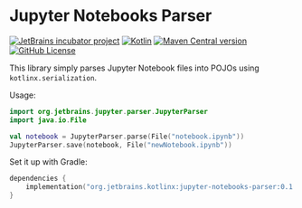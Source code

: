 # Jupyter Notebooks Parser

[![JetBrains incubator project](https://jb.gg/badges/incubator.svg)](https://confluence.jetbrains.com/display/ALL/JetBrains+on+GitHub)
[![Kotlin](https://img.shields.io/badge/Kotlin-1.6.0-blue.svg?logo=Kotlin)](http://kotlinlang.org)
[![Maven Central version](https://img.shields.io/maven-central/v/org.jetbrains.kotlinx/jupyter-notebooks-parser?color=blue&label=Maven%20Central)](https://search.maven.org/artifact/org.jetbrains.kotlinx/jupyter-notebooks-parser)
[![GitHub License](https://img.shields.io/github/license/ileasile/jupyter-notebooks-parser?color=blue&label=License)](http://www.apache.org/licenses/LICENSE-2.0)

This library simply parses Jupyter Notebook files into POJOs using `kotlinx.serialization`.

Usage:
```kotlin
import org.jetbrains.jupyter.parser.JupyterParser
import java.io.File

val notebook = JupyterParser.parse(File("notebook.ipynb"))
JupyterParser.save(notebook, File("newNotebook.ipynb"))
```

Set it up with Gradle:
```kotlin
dependencies {
    implementation("org.jetbrains.kotlinx:jupyter-notebooks-parser:0.1.0-dev-1")
}
```